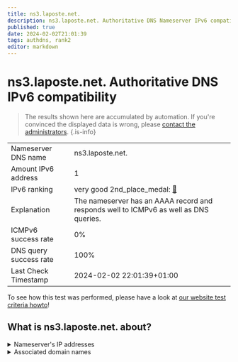 ```yaml
---
title: ns3.laposte.net.
description: ns3.laposte.net. Authoritative DNS Nameserver IPv6 compatibility
published: true
date: 2024-02-02T21:01:39
tags: authdns, rank2
editor: markdown
---
```


# ns3.laposte.net. Authoritative DNS IPv6 compatibility

> The results shown here are accumulated by automation. If you're convinced the displayed data is wrong, please [contact the administrators](/howto/chat). 
{.is-info}




|   |   |
| - | - |
| Nameserver DNS name | ns3.laposte.net.
| Amount IPv6 address | 1
| IPv6 ranking | very good 2nd_place_medal: [🔗](/howto/ranking) |
| Explanation | The nameserver has an AAAA record and responds well to ICMPv6 as well as DNS queries. |
| ICMPv6 success rate | 0%|
| DNS query success rate | 100% |
| Last Check Timestamp | 2024-02-02 22:01:39+01:00 |

To see how this test was performed, please have a look at [our website test criteria howto](/howto/testcriteria/authdns)!


## What is ns3.laposte.net. about?




<details>
<summary>Nameserver's IP addresses</summary>

2a03:6f81:200:100::11

</details>



<details>
<summary>Associated domain names</summary>

www.labanquepostale.com

</details>

